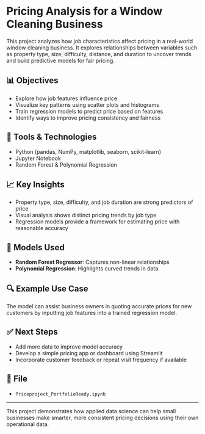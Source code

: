 # Pricing Analysis for a Window Cleaning Business

This project analyzes how job characteristics affect pricing in a real-world window cleaning business. It explores relationships between variables such as property type, size, difficulty, distance, and duration to uncover trends and build predictive models for fair pricing.

## 📊 Objectives

- Explore how job features influence price
- Visualize key patterns using scatter plots and histograms
- Train regression models to predict price based on features
- Identify ways to improve pricing consistency and fairness

## 🧰 Tools & Technologies

- Python (pandas, NumPy, matplotlib, seaborn, scikit-learn)
- Jupyter Notebook
- Random Forest & Polynomial Regression

## 📈 Key Insights

- Property type, size, difficulty, and job duration are strong predictors of price
- Visual analysis shows distinct pricing trends by job type
- Regression models provide a framework for estimating price with reasonable accuracy

## 🤖 Models Used

- **Random Forest Regressor**: Captures non-linear relationships
- **Polynomial Regression**: Highlights curved trends in data

## 🔍 Example Use Case

The model can assist business owners in quoting accurate prices for new customers by inputting job features into a trained regression model.

## ✅ Next Steps

- Add more data to improve model accuracy
- Develop a simple pricing app or dashboard using Streamlit
- Incorporate customer feedback or repeat visit frequency if available

## 📁 File

- `Priceproject_PortfolioReady.ipynb`

---

This project demonstrates how applied data science can help small businesses make smarter, more consistent pricing decisions using their own operational data.
